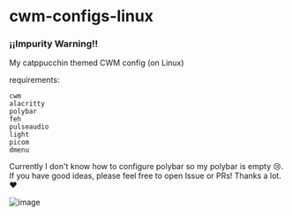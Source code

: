 # cwm-configs-linux

### ¡¡Impurity Warning!!

My catppucchin themed CWM config (on Linux)

requirements:

```
cwm
alacritty
polybar
feh
pulseaudio
light
picom
dmenu
```
Currently I don't know how to configure polybar so my polybar is empty 😢. If you have good ideas, please feel free to open Issue or PRs! Thanks a lot. ❤️


![image](https://github.com/YisuiDenghua/cwm-configs-linux/assets/102890144/d57291bf-2b8a-41fd-aaf3-7cc30e65bb49)
